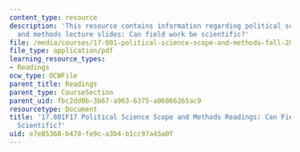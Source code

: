 ```yaml
---
content_type: resource
description: 'This resource contains information regarding political science scope
  and methods lecture slides: Can field work be scientific?'
file: /media/courses/17-801-political-science-scope-and-methods-fall-2017/e7e85368b478fe9ca3b4b1cc97a45a0f_MIT17_801F17_FieldWork.pdf
file_type: application/pdf
learning_resource_types:
- Readings
ocw_type: OCWFile
parent_title: Readings
parent_type: CourseSection
parent_uid: fbc2dd0b-3b67-a963-6375-a06866265ac9
resourcetype: Document
title: '17.801F17 Political Science Scope and Methods Readings: Can Field Work Be
  Scientific?'
uid: e7e85368-b478-fe9c-a3b4-b1cc97a45a0f
---
```

